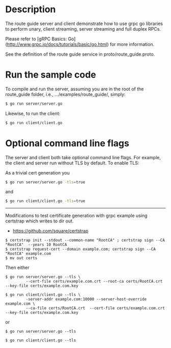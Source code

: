 # Description
The route guide server and client demonstrate how to use grpc go libraries to
perform unary, client streaming, server streaming and full duplex RPCs.

Please refer to [gRPC Basics: Go] (http://www.grpc.io/docs/tutorials/basic/go.html) for more information.

See the definition of the route guide service in proto/route_guide.proto.

# Run the sample code
To compile and run the server, assuming you are in the root of the route_guide
folder, i.e., .../examples/route_guide/, simply:

```sh
$ go run server/server.go
```

Likewise, to run the client:

```sh
$ go run client/client.go
```

# Optional command line flags
The server and client both take optional command line flags. For example, the
client and server run without TLS by default. To enable TLS:

As a trivial cert generation you 

```sh
$ go run server/server.go -tls=true
```

and

```sh
$ go run client/client.go -tls=true
```
---

Modifications to test certificate generation with grpc example using
certstrap which writes to dir out.

- https://github.com/square/certstrap

```
$ certstrap init --stdout --common-name "RootCA" ; certstrap sign --CA "RootCA"  --years 10 RootCA
$ certstrap request-cert --domain example.com; certstrap sign --CA "RootCA" example.com
$ mv out certs
```

Then either

```
$ go run server/server.go --tls \
         --cert-file certs/example.com.crt --root-ca certs/RootCA.crt --key-file certs/example.com.key 

$ go run client/client.go --tls \
         -server-addr example.com:10000 --server-host-override example.com \
         --ca-file certs/RootCA.crt  --cert-file certs/example.com.crt --key-file certs/example.com.key 
```
or
```
$ go run server/server.go --tls

$ go run client/client.go --tls

```
